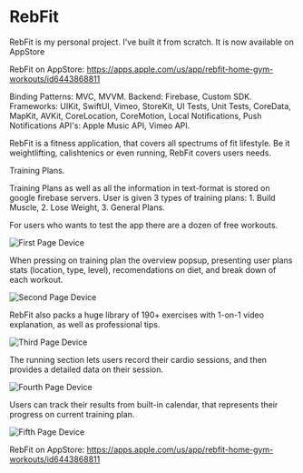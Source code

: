 # RebFit

RebFit is my personal project. I've built it from scratch. It is now available on AppStore

RebFit on AppStore: https://apps.apple.com/us/app/rebfit-home-gym-workouts/id6443868811

Binding Patterns: MVC, MVVM.
Backend: Firebase, Custom SDK.
Frameworks: UIKit, SwiftUI, Vimeo, StoreKit, UI Tests, Unit Tests, CoreData, MapKit, AVKit, CoreLocation, CoreMotion, Local Notifications, Push Notifications
API's: Apple Music API, Vimeo API.

RebFit is a fitness application, that covers all spectrums of fit lifestyle. Be it weightlifting, calishtenics or even running, RebFit covers users needs.

Training Plans.

Training Plans as well as all the information in text-format is stored on google firebase servers. User is given 3 types of training plans: 1. Build Muscle, 2. Lose Weight, 3. General Plans.

For users who wants to test the app there are a dozen of free workouts.

![First Page Device](https://user-images.githubusercontent.com/36818367/207736014-bfef936e-a89f-4115-a786-71697d93c250.jpg)

When pressing on training plan the overview popsup, presenting user plans stats (location, type, level), recomendations on diet, and break down of each workout.

![Second Page Device](https://user-images.githubusercontent.com/36818367/207736809-8cbd0a95-3a74-48c7-8630-eddf645f94da.jpg)

RebFit also packs a huge library of 190+ exercises with 1-on-1 video explanation, as well as professional tips.

![Third Page Device](https://user-images.githubusercontent.com/36818367/207736917-73c2edf6-0bd4-4be7-a24a-2469b3d6ba6c.jpg)

The running section lets users record their cardio sessions, and then provides a detailed data on their session.

![Fourth Page Device](https://user-images.githubusercontent.com/36818367/207737122-6dbf2b3e-293e-4634-80fe-19769417bd58.jpg)

Users can track their results from built-in calendar, that represents their progress on current training plan.

![Fifth Page Device](https://user-images.githubusercontent.com/36818367/207737287-c6d07f5f-a5d8-49fd-b1bb-06a8da5bd881.jpg)

RebFit on AppStore: https://apps.apple.com/us/app/rebfit-home-gym-workouts/id6443868811

